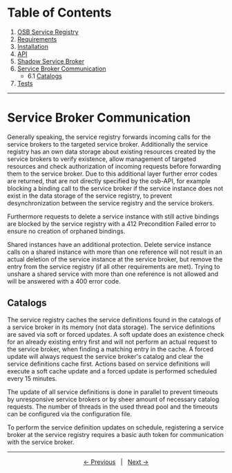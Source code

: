 # Table of Contents
1. [OSB Service Registry](../README.md)
2. [Requirements](./requirements.md)
3. [Installation](./installation.md)
4. [API](./api.md)
5. [Shadow Service Broker](./shadowservicebroker.md)
6. [Service Broker Communication](#service-broker-communication)
    * 6.1 [Catalogs](#catalogs)
7. [Tests](./tests.md)    
---

# Service Broker Communication

Generally speaking, the service registry forwards incoming calls for the service brokers to the targeted service broker. Additionally the service registry has an own data storage about existing resources created by the service brokers to verify existence, allow management of targeted resources and check authorization of incoming requests before forwarding them to the service broker. Due to this additional layer further error codes are returned, that are not directly specified by the osb-API, for example blocking a binding call to the service broker if the service instance does not exist in the data storage of the service registry, to prevent desynchronization between the service registry and the service brokers. 

Furthermore requests to delete a service instance with still active bindings are blocked by the service registry with a 412 Precondition Failed error to ensure no creation of orphaned bindings.

Shared instances have an additional protection. Delete service instance calls on a shared instance with more than one reference will not result in an actual deletion of the service instance at the service broker, but remove the entry from the service registry (if all other requirements are met). Trying to unshare a shared service with more than one reference is not allowed and will be answered with a 400 error code.

## Catalogs

The service registry caches the service definitions found in the catalogs of a service broker in its memory (not data storage). The service definitions are saved via soft or forced updates. A soft update does an existence check for an already existing entry first and will not perform an actual request to the service broker, when finding a matching entry in the cache. A forced update will always request the service broker's catalog and clear the service definitions cache first. Actions based on service definitions will execute a soft cache update and a forced update is performed scheduled every 15 minutes.

The update of all service definitions is done in parallel to prevent timeouts by unresponsive service brokers or by sheer amount of necessary catalog requests. The number of threads in the used thread pool and the timeouts can be configured via the configuration file.

To perform the service definition updates on schedule, registering a service broker at the service registry requires a basic auth token for communication with the service broker.

---
<p align="center">
    <span ><a href="./shadowservicebroker.md"><- Previous</a></span>
	    <span>&nbsp; | &nbsp;</span> 
    <span><a href="./tests.md">Next -></a></span>
</p>